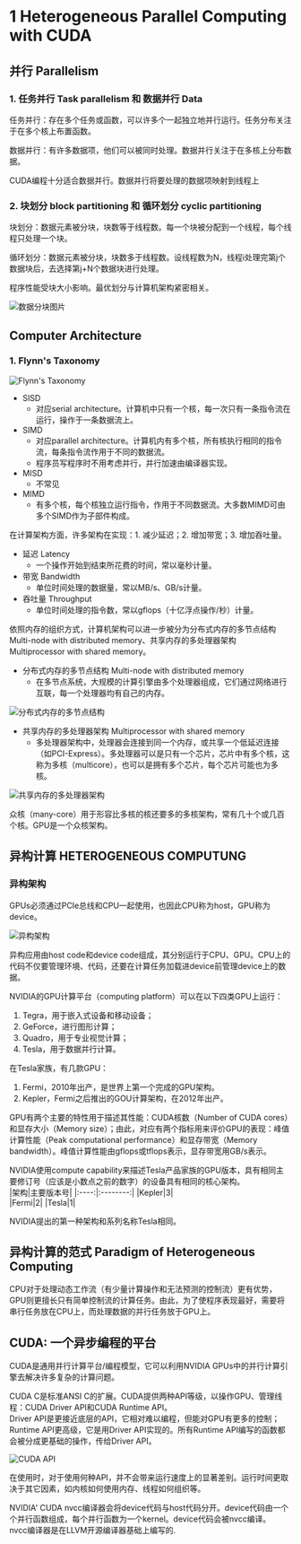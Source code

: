 # 1 Heterogeneous Parallel Computing with CUDA

## 并行 Parallelism

### 1. 任务并行 Task parallelism 和 数据并行 Data 

任务并行：存在多个任务或函数，可以许多个一起独立地并行运行。任务分布关注于在多个核上布置函数。

数据并行：有许多数据项，他们可以被同时处理。数据并行关注于在多核上分布数据。

CUDA编程十分适合数据并行。数据并行将要处理的数据项映射到线程上

### 2. 块划分 block partitioning 和 循环划分 cyclic partitioning

块划分：数据元素被分块，块数等于线程数。每一个块被分配到一个线程，每个线程只处理一个块。

循环划分：数据元素被分块，块数多于线程数。设线程数为N，线程i处理完第j个数据块后，去选择第j+N个数据块进行处理。

程序性能受块大小影响。最优划分与计算机架构紧密相关。

![数据分块图片](./pic/1%20数据分块.png "block partition and cyclic partition")

## Computer Architecture

### 1. Flynn's Taxonomy

![Flynn's Taxonomy](./pic/2%20Flynn's%20taxonomy.png "Flynn's Taxonomy")

* SISD
    - 对应serial architecture。计算机中只有一个核，每一次只有一条指令流在运行，操作于一条数据流上。
* SIMD 
    * 对应parallel architecture。计算机内有多个核，所有核执行相同的指令流，每条指令流作用于不同的数据流。
    * 程序员写程序时不用考虑并行，并行加速由编译器实现。
* MISD 
    * 不常见
* MIMD
    * 有多个核，每个核独立运行指令，作用于不同数据流。大多数MIMD可由多个SIMD作为子部件构成。

在计算架构方面，许多架构在实现：1. 减少延迟；2. 增加带宽；3. 增加吞吐量。

* 延迟 Latency
    * 一个操作开始到结束所花费的时间，常以毫秒计量。
* 带宽 Bandwidth
    * 单位时间处理的数据量，常以MB/s、GB/s计量。
* 吞吐量 Throughput
    * 单位时间处理的指令数，常以gflops（十亿浮点操作/秒）计量。

依照内存的组织方式，计算机架构可以进一步被分为分布式内存的多节点结构 Multi-node with distributed memory、共享内存的多处理器架构 Multiprocessor with shared memory。

* 分布式内存的多节点结构 Multi-node with distributed memory
  * 在多节点系统，大规模的计算引擎由多个处理器组成，它们通过网络进行互联，每一个处理器均有自己的内存。

![分布式内存的多节点结构](pic/3%20Multi-node%20with%20distributed%20memory.png "Multi-node with distributed memory")

* 共享内存的多处理器架构 Multiprocessor with shared memory
  * 多处理器架构中，处理器会连接到同一个内存，或共享一个低延迟连接（如PCI-Express）。多处理器可以是只有一个芯片，芯片中有多个核，这称为多核（multicore），也可以是拥有多个芯片，每个芯片可能也为多核。

![共享内存的多处理器架构](pic/4%20Multiprocessor%20with%20shared%20memory.png "Multiprocessor with shared memory")

众核（many-core）用于形容比多核的核还要多的多核架构，常有几十个或几百个核。GPU是一个众核架构。

## 异构计算 HETEROGENEOUS COMPUTUNG
### 异构架构
GPUs必须通过PCIe总线和CPU一起使用，也因此CPU称为host，GPU称为device。

![异构架构](pic/5%20heterogeneous%20architecture.png "heterogeneous architecture")

异构应用由host code和device code组成，其分别运行于CPU、GPU。CPU上的代码不仅要管理环境、代码，还要在计算任务加载进device前管理device上的数据。

NVIDIA的GPU计算平台（computing platform）可以在以下四类GPU上运行：
1. Tegra，用于嵌入式设备和移动设备；
2. GeForce，进行图形计算；
3. Quadro，用于专业视觉计算；
4. Tesla，用于数据并行计算。

在Tesla家族，有几款GPU：
1. Fermi，2010年出产，是世界上第一个完成的GPU架构。
2. Kepler，Fermi之后推出的GOU计算架构，在2012年出产。

GPU有两个主要的特性用于描述其性能：CUDA核数（Number of CUDA cores）和显存大小（Memory size）；由此，对应有两个指标用来评价GPU的表现：峰值计算性能（Peak computational performance）和显存带宽（Memory bandwidth）。峰值计算性能由gflops或tflops表示，显存带宽用GB/s表示。

NVIDIA使用compute capability来描述Tesla产品家族的GPU版本，具有相同主要修订号（应该是小数点之前的数字）的设备具有相同的核心架构。  
|架构|主要版本号|
|:----:|:--------:|
|Kepler|3|   
|Fermi|2|
|Tesla|1|     

NVIDIA提出的第一种架构和系列名称Tesla相同。

## 异构计算的范式 Paradigm of Heterogeneous Computing
CPU对于处理动态工作流（有少量计算操作和无法预测的控制流）更有优势，GPU则更擅长只有简单控制流的计算任务。由此，为了使程序表现最好，需要将串行任务放在CPU上，而处理数据的并行任务放于GPU上。

## CUDA: 一个异步编程的平台
CUDA是通用并行计算平台/编程模型，它可以利用NVIDIA GPUs中的并行计算引擎去解决许多复杂的计算问题。

CUDA C是标准ANSI C的扩展。CUDA提供两种API等级，以操作GPU、管理线程：CUDA Driver API和CUDA Runtime API。  
Driver API是更接近底层的API，它相对难以编程，但能对GPU有更多的控制；Runtime API更高级，它是用Driver API实现的。所有Runtime API编写的函数都会被分成更基础的操作，传给Driver API。

![CUDA API](pic/6%20CUDA%20API.png "CUDA API")

在使用时，对于使用何种API，并不会带来运行速度上的显著差别。运行时间更取决于其它因素，如内核如何使用内存、线程如何组织等。

NVIDIA' CUDA nvcc编译器会将device代码与host代码分开。device代码由一个个并行函数组成，每个并行函数为一个kernel。device代码会被nvcc编译。  
nvcc编译器是在LLVM开源编译器基础上编写的.






